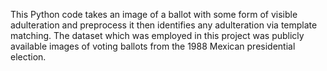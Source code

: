 This Python code takes an image of a ballot with some form of visible adulteration and preprocess it then identifies any adulteration via template matching. The dataset which was employed in this project was publicly available images of voting ballots from the 1988 Mexican presidential election.

